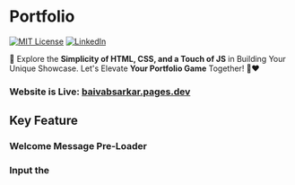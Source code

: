 # Portfolio 
[![MIT License][license-shield]][license-url]
[![LinkedIn][linkedin-shield]][linkedin-url]

🚀 Explore the **Simplicity of HTML, CSS, and a Touch of JS** in Building Your Unique Showcase. Let's Elevate **Your Portfolio Game** Together! 💼❤
### Website is Live: [baivabsarkar.pages.dev](https://baivabsarkar.pages.dev)
## Key Feature
### Welcome Message Pre-Loader


### Input the <SCRIPT> in `index.html`:
```js
const messages = ["Hello", "Bonjour", "स्वागत हे", "Ciao", "Olá", "おい", "Hallå", "Guten tag", "Hallo"];
const preloader = document.getElementById('preloader');
const content = document.getElementById('content');

let currentMessage = 0;

function showNextMessage() {
    if (currentMessage < messages.length) {
        const messageElement = document.createElement('div');
        messageElement.className = 'message';
        messageElement.textContent = messages[currentMessage];

        if (currentMessage === 0) {
            messageElement.classList.add('fade-in');
        }

        preloader.innerHTML = '';
        preloader.appendChild(messageElement);

        let displayTime = 150;
        if (currentMessage === 0) {
            displayTime = 800;
        }

        currentMessage++;
        setTimeout(showNextMessage, displayTime);
    } else {
        content.classList.add('show-content');
        content.style.borderBottomLeftRadius = '0';
        content.style.borderBottomRightRadius = '0';
        
        setTimeout(() => {
            preloader.classList.add('slide-out');
            setTimeout(() => {
                preloader.style.display = 'none';
            }, 400);
        }, 400);
    }
}
```
## UI 📈



### Landing Page



### Projects Page




[license-shield]: https://img.shields.io/badge/License-MIT-red.svg
[license-url]: https://github.com/ThisIs-Developer/Action-Plan/blob/main/LICENSE
[linkedin-shield]: https://img.shields.io/badge/-LinkedIn-black.svg?style=flat&logo=linkedin&colorB=blue
[linkedin-url]: https://www.linkedin.com/in/baivabsarkar/